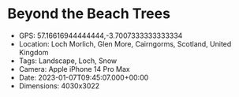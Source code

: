 # Beyond the Beach Trees

- GPS: 57.16616944444444,-3.7007333333333334
- Location: Loch Morlich, Glen More, Cairngorms, Scotland, United Kingdom
- Tags: Landscape, Loch, Snow
- Camera: Apple iPhone 14 Pro Max
- Date: 2023-01-07T09:45:07.000+00:00
- Dimensions: 4030x3022
